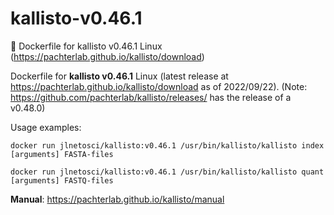 # kallisto-v0.46.1
🐳 Dockerfile for kallisto v0.46.1 Linux (https://pachterlab.github.io/kallisto/download)

Dockerfile for **kallisto v0.46.1** Linux (latest release at https://pachterlab.github.io/kallisto/download as of 2022/09/22). 
(Note: https://github.com/pachterlab/kallisto/releases/ has the release of a v0.48.0)

Usage examples:

`docker run jlnetosci/kallisto:v0.46.1 /usr/bin/kallisto/kallisto index [arguments] FASTA-files`

`docker run jlnetosci/kallisto:v0.46.1 /usr/bin/kallisto/kallisto quant [arguments] FASTQ-files`

**Manual**: https://pachterlab.github.io/kallisto/manual
